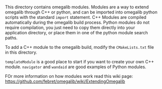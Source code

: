 This directory contains omegalib modules. Modules are a way to extend omegalib through C++ or python, and can be imported into omegalib python scripts with the standard `import` statement. C++ Modules are compiled automatically during the omegalib build process. Python modules do not require compilation, you just need to copy them directly into your application directory, or place them in one of the python module search paths.

To add a C++ module to the omegalib build, modify the `CMakeLists.txt` file in this directory.

`templateModule` is a good place to start if you want to create your own C++ module. `navigator` and `wandaid` are good examples of Python modules.

FOr more information on how modules work read this wiki page: https://github.com/febret/omegalib/wiki/ExtendingOmegalib
